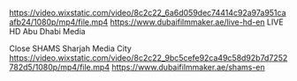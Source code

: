 

https://video.wixstatic.com/video/8c2c22_6a6d059dec74414c92a97a951caafb24/1080p/mp4/file.mp4
https://www.dubaifilmmaker.ae/live-hd-en
LIVE HD
Abu Dhabi Media




Close
SHAMS
Sharjah Media City
https://video.wixstatic.com/video/8c2c22_9bc5cefe92ca49c58d92b7d7252782d5/1080p/mp4/file.mp4
https://www.dubaifilmmaker.ae/shams-en






